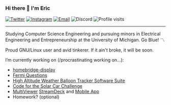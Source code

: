 ### Hi there 👋 I'm Eric
[![Twitter](https://img.shields.io/badge/Twitter-EricAndrechek-blue)](https://twitter.com/EricAndrechek) [![Instagram](https://img.shields.io/badge/Instagram-eric__andrechek-blue)](https://www.instagram.com/eric_andrechek/) [![Email](https://img.shields.io/badge/Email-ericandrechek@gmail.com-blue)](mailto:ericandrechek@gmail.com) ![Discord](https://img.shields.io/badge/Discord-eric1100-blue) ![Profile visits](https://komarev.com/ghpvc/?username=EricAndrechek)

---

Studying Computer Science Engineering and pursuing minors in Electrical Engineering and Entrepreneurship at the University of Michigan. Go Blue! 〽️

Proud GNU/Linux user and avid tinkerer. If it ain't broke, it will be soon.

I’m currently working on (/procrastinating working on...):
- [homebridge-display](https://github.com/EricAndrechek/homebridge-display)
- [Fermi Questions](https://github.com/EricAndrechek/FermiQuestions)
- [High Altitude Weather Balloon Tracker Software Suite](https://github.com/EricAndrechek/trackuino-v2)
- [Code for the Solar Car Challenge](https://www.solarcarchallenge.org/challenge/)
- [MultiViewer](https://multiviewer.app/) [StreamDeck](https://github.com/f1-tools/MVF1-Streamdeck) and [Mobile App]()
- Homework? (optional)

<!---
---

### Stats


![EricAndrechek's GitHub stats](https://github-readme-stats-two-kappa.vercel.app/api?username=EricAndrechek&show_icons=true&count_private=true)

![Top Langs](https://github-readme-stats-two-kappa.vercel.app/api/top-langs/?username=EricAndrechek&layout=compact)

<img src="https://wakatime.com/share/@EricAndrechek/f52574a6-e6c4-424c-ba6d-127ef86941e6.svg" alt="languages"  height="500" />

<img src="https://wakatime.com/share/@EricAndrechek/d09067d3-e9c4-4f98-a9a5-bbdd0ce4e794.svg" alt="hours" height="500" />

![](https://hit.yhype.me/github/profile?user_id=35144594)

-->
